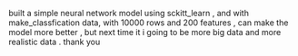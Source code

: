 built a simple neural network model using sckitt_learn , and with make_classfication data, with 10000 rows and 200 features , can make the model more better , but next time it i going to be more big data and more realistic data . thank you
